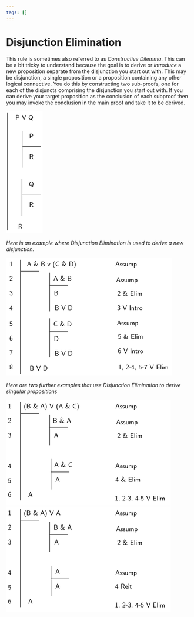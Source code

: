 ```yaml
---
tags: []
---
```


# Disjunction Elimination

This rule is sometimes also referred to as _Constructive Dilemma_. This can be a
bit tricky to understand because the goal is to derive or _introduce_ a new
proposition separate from the disjunction you start out with. This may be
disjunction, a single proposition or a proposition containing any other logical
connective. You do this by constructing two sub-proofs, one for each of the
disjuncts comprising the disjunction you start out with. If you can derive your
target proposition as the conclusion of each subproof then you may invoke the
conclusion in the main proof and take it to be derived.

![](/img/disjunc-elim.png)

_Here is an example where Disjunction Elimination is used to derive a new
disjunction._

![](/img/proofs-drawio-Page-6.drawio.png)

_Here are two further examples that use Disjunction Elimination to derive
singular propositions_

![](/img/ORelim1.png) ![](/img/ORelim2.png)
